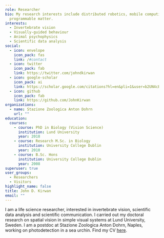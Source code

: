 ```yaml
---
role: Researcher
bio: My research interests include distributed robotics, mobile computing and
  programmable matter.
interests:
  - Invertebrate vision
  - Visually-guided behaviour
  - Animal psychophysics
  - Scientific data analysis
social:
  - icon: envelope
    icon_pack: fas
    link: /#contact
  - icon: twitter
    icon_pack: fab
    link: https://twitter.com/johndkirwan
  - icon: google-scholar
    icon_pack: ai
    link: https://scholar.google.com/citations?hl=en&pli=1&user=b2UN4cEAAAAJ
  - icon: github
    icon_pack: fab
    link: https://github.com/JohnKirwan
organizations:
  - name: Stazione Zoologica Anton Dohrn
    url: ""
education:
  courses:
    - course: PhD in Biology (Vision Science)
      institution: Lund University
      year: 2018
    - course: Research M.Sc. in Biology
      institution: University College Dublin
      year: 2010
    - course: B.Sc. Hons
      institution: University College Dublin
      year: 2008
superuser: true
user_groups:
  - Researchers
  - Visitors
highlight_name: false
title: John D. Kirwan
email: ""
---
```

I am a life science researcher, interested in invertebrate vision, scientific data analysis and scientific communication. I carried out my doctoral research on spatial vision in simple visual systems at Lund University, Sweden. I am a postdoc at Stazione Zoologica Anton Dohrn, Naples, working on photodetection in a sea urchin. Find my CV [here](https://europa.eu/!hh76Hf).
